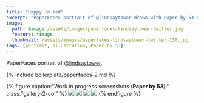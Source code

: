 ```yaml
---
title: "Happy in red"
excerpt: "PaperFaces portrait of @lindsaytower drawn with Paper by 53 on an iPad."
image: 
  path: &image /assets/images/paperfaces-lindsaytower-twitter.jpg 
  feature: *image
  thumbnail: /assets/images/paperfaces-lindsaytower-twitter-150.jpg
tags: [portrait, illustration, Paper by 53]
---
```


PaperFaces portrait of [@lindsaytower](https://twitter.com/lindsaytower).

{% include boilerplate/paperfaces-2.md %}

{% figure caption:"Work in progress screenshots (**Paper by 53**)." class:"gallery-2-col" %}
[![](/assets/images/paperfaces-lindsaytower-process-1-600.jpg)](/assets/images/paperfaces-lindsaytower-process-1-lg.jpg)
[![](/assets/images/paperfaces-lindsaytower-process-2-600.jpg)](/assets/images/paperfaces-lindsaytower-process-2-lg.jpg)
[![](/assets/images/paperfaces-lindsaytower-process-3-600.jpg)](/assets/images/paperfaces-lindsaytower-process-3-lg.jpg)
[![](/assets/images/paperfaces-lindsaytower-process-4-600.jpg)](/assets/images/paperfaces-lindsaytower-process-4-lg.jpg)
{% endfigure %}
